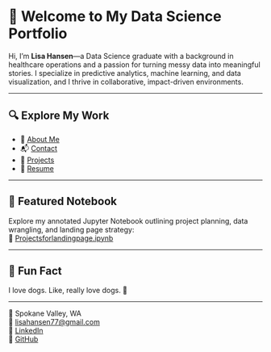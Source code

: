 # 👋 Welcome to My Data Science Portfolio

Hi, I’m **Lisa Hansen**—a Data Science graduate with a background in healthcare operations and a passion for turning messy data into meaningful stories. I specialize in predictive analytics, machine learning, and data visualization, and I thrive in collaborative, impact-driven environments.

---

## 🔍 Explore My Work

- 📘 [About Me](about.md)  
- 📬 [Contact](contact.md)  
- 💼 [Projects](work.md)  
- 📄 [Resume](LisaHansen_Resume.pdf.pdf)
---

## 🧠 Featured Notebook

Explore my annotated Jupyter Notebook outlining project planning, data wrangling, and landing page strategy:  
🔗 [Projectsforlandingpage.ipynb](https://github.com/lhansen77/LisaHansen-Portfolio/blob/main/Projectsforlandingpage.ipynb)

---

## 🐾 Fun Fact

I love dogs. Like, really love dogs. 🐶

---

📍 Spokane Valley, WA  
📧 [lisahansen77@gmail.com](mailto:lisahansen77@gmail.com)  
🔗 [LinkedIn](https://www.linkedin.com/in/lisa-hansen-839379217)  
🔗 [GitHub](https://github.com/lhansen77)
